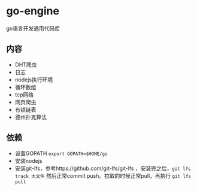 # go-engine
go语言开发通用代码库

## 内容
* DHT爬虫
* 日志
* nodejs执行环境
* 循环数组
* tcp网络
* 网页爬虫
* 有锁链表
* 德州扑克算法

## 依赖
* 设置GOPATH ``export GOPATH=$HOME/go``
* 安装nodejs
* 安装git-lfs，参考https://github.com/git-lfs/git-lfs ，安装完之后，``git lfs track 大文件`` 然后正常commit push。拉取的时候正常pull，再执行 ``git lfs pull``


